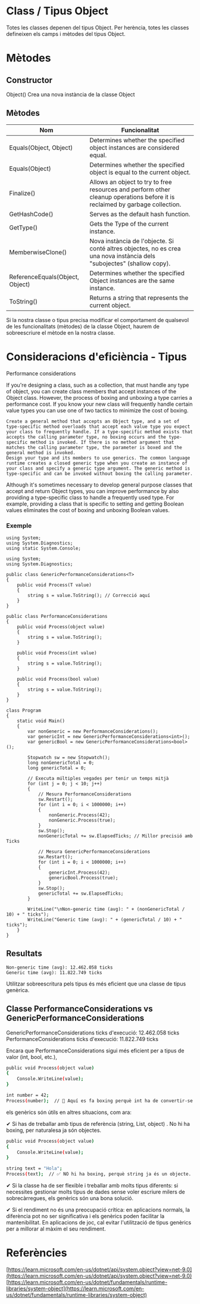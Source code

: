 # Class / Tipus Object

Totes les classes depenen del tipus Object. Per herència, totes les classes defineixen els camps i mètodes del tipus Object.

# Mètodes

## Constructor

Object() 	 Crea una nova instància de la classe Object

## Mètodes

| Nom   | Funcionalitat  |
|--------------|---------|
| Equals(Object, Object) | Determines whether the specified object instances are considered equal. |
| Equals(Object)	| Determines whether the specified object is equal to the current object. |
| Finalize() | Allows an object to try to free resources and perform other cleanup operations before it is reclaimed by garbage collection. |
| GetHashCode() | Serves as the default hash function. |
| GetType() | Gets the Type of the current instance. |
| MemberwiseClone() | Nova instància de l'objecte. Si conté altres objectes, no es crea una nova instància dels "subojectes" (shallow copy). |
| ReferenceEquals(Object, Object) | Determines whether the specified Object instances are the same instance. |
| ToString() | Returns a string that represents the current object. |

Si la nostra classe o tipus precisa modificar el comportament de qualsevol de les funcionalitats (mètodes) de la classe Object, haurem de sobreescriure el mètode en la nostra classe.

# Consideracions d'eficiència - Tipus <T>

Performance considerations

If you're designing a class, such as a collection, that must handle any type of object, you can create class members that accept instances of the Object class. However, the process of boxing and unboxing a type carries a performance cost. If you know your new class will frequently handle certain value types you can use one of two tactics to minimize the cost of boxing.

    Create a general method that accepts an Object type, and a set of type-specific method overloads that accept each value type you expect your class to frequently handle. If a type-specific method exists that accepts the calling parameter type, no boxing occurs and the type-specific method is invoked. If there is no method argument that matches the calling parameter type, the parameter is boxed and the general method is invoked.
    Design your type and its members to use generics. The common language runtime creates a closed generic type when you create an instance of your class and specify a generic type argument. The generic method is type-specific and can be invoked without boxing the calling parameter.

Although it's sometimes necessary to develop general purpose classes that accept and return Object types, you can improve performance by also providing a type-specific class to handle a frequently used type. For example, providing a class that is specific to setting and getting Boolean values eliminates the cost of boxing and unboxing Boolean values.

### Exemple

```CSharp
using System;
using System.Diagnostics;
using static System.Console;

using System;
using System.Diagnostics;

public class GenericPerformanceConsiderations<T>
{
    public void Process(T value)
    {
        string s = value.ToString(); // Correcció aquí
    }
}

public class PerformanceConsiderations
{
    public void Process(object value)
    {
        string s = value.ToString();
    }

    public void Process(int value)
    {
        string s = value.ToString();
    }

    public void Process(bool value)
    {
        string s = value.ToString();
    }
}

class Program
{
    static void Main()
    {
        var nonGeneric = new PerformanceConsiderations();
        var genericInt = new GenericPerformanceConsiderations<int>();
        var genericBool = new GenericPerformanceConsiderations<bool>();

        Stopwatch sw = new Stopwatch();
        long nonGenericTotal = 0;
        long genericTotal = 0;

        // Executa múltiples vegades per tenir un temps mitjà
        for (int j = 0; j < 10; j++)
        {
            // Mesura PerformanceConsiderations
            sw.Restart();
            for (int i = 0; i < 1000000; i++)
            {
                nonGeneric.Process(42);
                nonGeneric.Process(true);
            }
            sw.Stop();
            nonGenericTotal += sw.ElapsedTicks; // Millor precisió amb Ticks

            // Mesura GenericPerformanceConsiderations
            sw.Restart();
            for (int i = 0; i < 1000000; i++)
            {
                genericInt.Process(42);
                genericBool.Process(true);
            }
            sw.Stop();
            genericTotal += sw.ElapsedTicks;
        }

        WriteLine("\nNon-generic time (avg): " + (nonGenericTotal / 10) + " ticks");
        WriteLine("Generic time (avg): " + (genericTotal / 10) + " ticks");
    }
}

```
## Resultats
    Non-generic time (avg): 12.462.058 ticks
    Generic time (avg): 11.822.749 ticks

Utilitzar sobreescritura pels tipus és més eficient que una classe de tipus genèrica.

## Classe PerformanceConsiderations vs GenericPerformanceConsiderations<T>

GenericPerformanceConsiderations<T> ticks d'execució: 12.462.058 ticks
PerformanceConsiderations ticks d'execució: 11.822.749 ticks


Encara que PerformanceConsiderations sigui més eficient per a tipus de valor (int, bool, etc.), 

```bash 
public void Process(object value)
{
    Console.WriteLine(value);
}

int number = 42;
Process(number);  // 🔴 Aquí es fa boxing perquè int ha de convertir-se en object
```

els genèrics són útils en altres situacions, com ara:

✔ Si has de treballar amb tipus de referència (string, List<T>, object) . No hi ha boxing, per naturalesa ja són objectes.

```bash
public void Process(object value)
{
    Console.WriteLine(value);
}

string text = "Hola";
Process(text);  // ✅ NO hi ha boxing, perquè string ja és un objecte. La penalització és molt menor que en el cas anterior
```


✔ Si la classe ha de ser flexible i treballar amb molts tipus diferents: si necessites gestionar molts tipus de dades sense voler escriure milers de sobrecàrregues, els genèrics són una bona solució.

✔ Si el rendiment no és una preocupació crítica: en aplicacions normals, la diferència pot no ser significativa i els genèrics poden facilitar la mantenibilitat. En aplicacions de joc, cal evitar l'utilització de tipus genèrics per a millorar al màxim el seu rendiment.

# Referències

[https://learn.microsoft.com/en-us/dotnet/api/system.object?view=net-9.0](https://learn.microsoft.com/en-us/dotnet/api/system.object?view=net-9.0)
[https://learn.microsoft.com/en-us/dotnet/fundamentals/runtime-libraries/system-object](https://learn.microsoft.com/en-us/dotnet/fundamentals/runtime-libraries/system-object)

